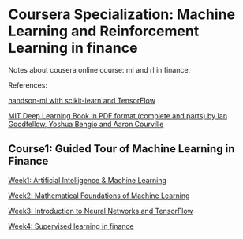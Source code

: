 # Coursera Specialization: Machine Learning and Reinforcement Learning in finance
Notes about cousera online course: ml and rl in finance.

References:

[handson-ml with scikit-learn and TensorFlow](https://github.com/ageron/handson-ml)

[MIT Deep Learning Book in PDF format (complete and parts) by Ian Goodfellow, Yoshua Bengio and Aaron Courville](https://github.com/janishar/mit-deep-learning-book-pdf)

## Course1: Guided Tour of Machine Learning in Finance
[Week1: Artificial Intelligence & Machine Learning](https://github.com/SuperSaiki/Coursera-Machine-Learning-and-Reinforcement-Learning-in-Finance/blob/master/1.1%20Artificial%20Intelligence%20%26%20Machine%20Learning.md)

[Week2: Mathematical Foundations of Machine Learning](https://github.com/SuperSaiki/Coursera-Machine-Learning-and-Reinforcement-Learning-in-Finance/blob/master/1.2%20Mathematical%20Foundations%20of%20Machine%20Learning.md)

[Week3:  Introduction to Neural Networks and TensorFlow](https://github.com/SuperSaiki/Coursera-Machine-Learning-and-Reinforcement-Learning-in-Finance/blob/master/1.3%20Introduction%20to%20Supervised%20Learning.md)

[Week4:  Supervised learning in finance](https://github.com/SuperSaiki/Coursera-Machine-Learning-and-Reinforcement-Learning-in-Finance/blob/master/1.4%20Supervised%20Learning%20in%20Finance.md)

